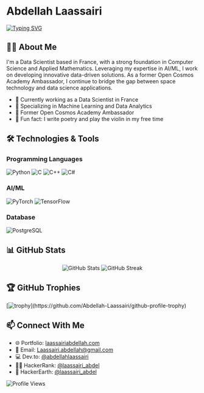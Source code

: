 # Abdellah Laassairi

<!-- Added Typing ticker -->    
[![Typing SVG](https://readme-typing-svg.herokuapp.com?font=Fira+Code&duration=1200&pause=1000&color=F70000&width=800&lines=Data+Scientist+%7C+AI+Engineer;Computer+Science+%26+Applied+Mathematics+Graduate;Open+Source+Enthusiast)](https://git.io/typing-svg)

## 👨‍💻 About Me

I'm a Data Scientist based in France, with a strong foundation in Computer Science and Applied Mathematics. Leveraging my expertise in AI/ML, I work on developing innovative data-driven solutions. As a former Open Cosmos Academy Ambassador, I continue to bridge the gap between space technology and data science applications.

- 🔭 Currently working as a Data Scientist in France
- 🌱 Specializing in Machine Learning and Data Analytics
- 🚀 Former Open Cosmos Academy Ambassador
- 🎻 Fun fact: I write poetry and play the violin in my free time

## 🛠️ Technologies & Tools

### Programming Languages
![Python](https://img.shields.io/badge/-Python-3776AB?style=flat-square&logo=python&logoColor=white)
![C](https://img.shields.io/badge/-C-A8B9CC?style=flat-square&logo=c&logoColor=white)
![C++](https://img.shields.io/badge/-C++-00599C?style=flat-square&logo=c%2B%2B&logoColor=white)
![C#](https://img.shields.io/badge/-C%23-239120?style=flat-square&logo=c-sharp&logoColor=white)

### AI/ML
![PyTorch](https://img.shields.io/badge/-PyTorch-EE4C2C?style=flat-square&logo=pytorch&logoColor=white)
![TensorFlow](https://img.shields.io/badge/-TensorFlow-FF6F00?style=flat-square&logo=tensorflow&logoColor=white)

### Database
![PostgreSQL](https://img.shields.io/badge/-PostgreSQL-336791?style=flat-square&logo=postgresql&logoColor=white)

## 📊 GitHub Stats

<p align="center">
  <img src="https://github-readme-stats.vercel.app/api?username=Abdellah-Laassairi&show_icons=true&theme=github_dark" alt="GitHub Stats" />
  <img src="https://github-readme-streak-stats.herokuapp.com/?user=Abdellah-Laassairi&theme=github-dark" alt="GitHub Streak" />
</p>

## 🏆 GitHub Trophies
[![trophy](https://github-profile-trophy.vercel.app/?username=Abdellah-Laassairi&theme=onedark&rank=-?)](https://github.com/Abdellah-Laassairi/github-profile-trophy)

## 📫 Connect With Me

- 🌐 Portfolio: [laassairiabdellah.com](http://laassairiabdellah.com/)
- 📧 Email: [Laassairi.abdellah@gmail.com](mailto:Laassairi.abdellah@gmail.com)
- 💻 Dev.to: [@abdellahlaassairi](https://dev.to/abdellahlaassairi)
- 👨‍💻 HackerRank: [@laassairi_abdel](https://www.hackerrank.com/laassairi_abdel)
- 🌟 HackerEarth: [@laassairi_abdel](https://www.hackerearth.com/@laassairi_abdel)

![Profile Views](https://komarev.com/ghpvc/?username=abdellah-laassairi&label=Profile%20views&color=0e75b6&style=flat)
